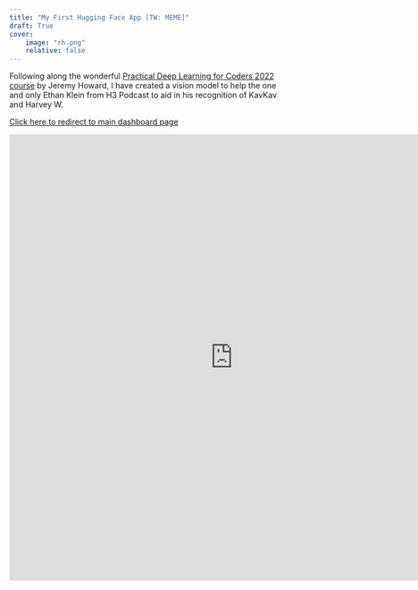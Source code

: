 ```yaml
---
title: "My First Hugging Face App [TW: MEME]"
draft: True
cover:
    image: "rh.png"
    relative: false
---
```


Following along the wonderful [Practical Deep Learning for Coders 2022 course](https://youtube.com/playlist?list=PLfYUBJiXbdtSvpQjSnJJ_PmDQB_VyT5iU) by Jeremy Howard, I have created a vision model to help the one and only Ethan Klein from H3 Podcast to aid in his recognition of KavKav and Harvey W.

[Click here to redirect to main dashboard page](https://huggingface.co/spaces/justintzeji/ryan_or_harvey)


<iframe src="https://hf.space/embed/justintzeji/ryan_or_harvey/+" frameborder="0" width="800" height="800"></iframe>